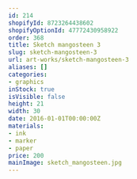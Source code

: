 ```yaml
---
id: 214
shopifyId: 8723264438602
shopifyOptionId: 47772430958922
order: 368
title: Sketch mangosteen 3
slug: sketch-mangosteen-3
url: art-works/sketch-mangosteen-3
aliases: []
categories:
- graphics
inStock: true
isVisible: false
height: 21
width: 30
date: 2016-01-01T00:00:00Z
materials:
- ink
- marker
- paper
price: 200
mainImage: sketch_mangosteen.jpg
---
```

